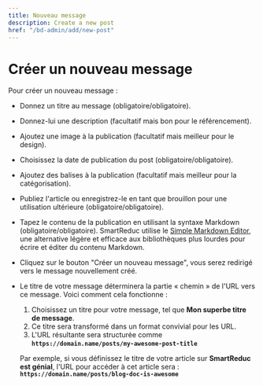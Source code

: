 ```yaml
---
title: Nouveau message
description: Create a new post
href: "/bd-admin/add/new-post"
---
```


# Créer un nouveau message

Pour créer un nouveau message :

- Donnez un titre au message (obligatoire/obligatoire).
- Donnez-lui une description (facultatif mais bon pour le référencement).
- Ajoutez une image à la publication (facultatif mais meilleur pour le design).
- Choisissez la date de publication du post (obligatoire/obligatoire).
- Ajoutez des balises à la publication (facultatif mais meilleur pour la catégorisation).
- Publiez l'article ou enregistrez-le en tant que brouillon pour une utilisation ultérieure (obligatoire/obligatoire).
- Tapez le contenu de la publication en utilisant la syntaxe Markdown (obligatoire/obligatoire). SmartReduc utilise le [Simple Markdown Editor](https://simple-markdown-editor.pages.dev/), une alternative légère et efficace aux bibliothèques plus lourdes pour écrire et éditer du contenu Markdown.
- Cliquez sur le bouton "Créer un nouveau message", vous serez redirigé vers le message nouvellement créé.
- Le titre de votre message déterminera la partie « chemin » de l'URL vers ce message. Voici comment cela fonctionne :

    1. Choisissez un titre pour votre message, tel que **Mon superbe titre de message**.
    2. Ce titre sera transformé dans un format convivial pour les URL.
    3. L'URL résultante sera structurée comme **`https://domain.name/posts/my-awesome-post-title`**

    Par exemple, si vous définissez le titre de votre article sur **SmartReduc est génial**, l'URL pour accéder à cet article sera :<br>
    **`https://domain.name/posts/blog-doc-is-awesome`**
